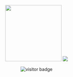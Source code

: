 <p align="center">
  <img height="180em" src="https://github-readme-stats.vercel.app/api/top-langs/?username=akshit2941&layout=compact&hide_border=true&theme=darcula&bg_color=00000000&langs_count=6&hide=jupyter%20notebook,tex,css,php" />
  <img src="https://github-readme-streak-stats.herokuapp.com/?user=akshit2941&theme=darcula&hide_border=true&background=00000000" />
</p>

<p align="center">
  <img src="https://visitor-badge.laobi.icu/badge?page_id=akshit2941.akshit2941" alt="visitor badge"/>
</p>
